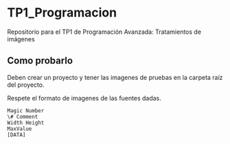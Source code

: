 # TP1_Programacion
 Repositorio para el TP1 de Programación Avanzada: Tratamientos de imágenes
 
 ## Como probarlo
 
 Deben crear un proyecto y tener las imagenes de pruebas en la carpeta raíz del proyecto.

Respete el formato de imagenes de las fuentes dadas.
```
Magic Number
\# Comment
Width Height
MaxValue
[DATA]
```

